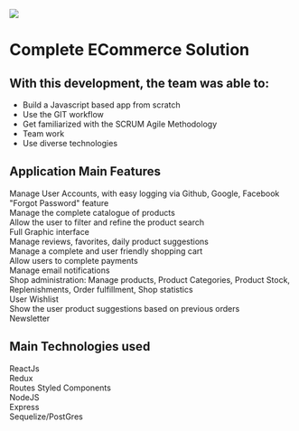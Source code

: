 <p align='left'>
    <img src='https://tinyimg.io/i/FOqhXC4.jpg' </img>
</p>

# Complete ECommerce Solution

## With this development, the team was able to:

- Build a Javascript based app from scratch
- Use the GIT workflow
- Get familiarized with the SCRUM Agile Methodology
- Team work
- Use diverse technologies

## Application Main Features

Manage User Accounts, with easy logging via Github, Google, Facebook  
"Forgot Password" feature  
Manage the complete catalogue of products  
Allow the user to filter and refine the product search  
Full Graphic interface  
Manage reviews, favorites, daily product suggestions  
Manage a complete and user friendly shopping cart  
Allow users to complete payments  
Manage email notifications  
Shop administration: Manage products, Product Categories, Product Stock, Replenishments, Order fulfillment, Shop statistics  
User Wishlist  
Show the user product suggestions based on previous orders  
Newsletter  

## Main Technologies used

ReactJs  
Redux  
Routes
Styled Components  
NodeJS  
Express  
Sequelize/PostGres  

